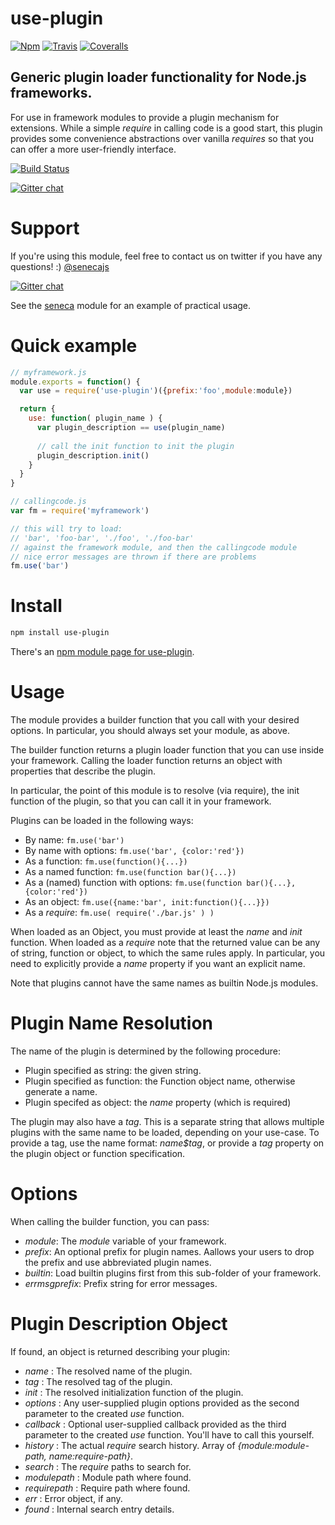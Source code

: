 # use-plugin

[![Npm][BadgeNpm]][Npm]
[![Travis][BadgeTravis]][Travis]
[![Coveralls][BadgeCoveralls]][Coveralls]


## Generic plugin loader functionality for Node.js frameworks.

For use in framework modules to provide a plugin mechanism for
extensions. While a simple _require_ in calling code is a good start,
this plugin provides some convenience abstractions over vanilla _requires_
so that you can offer a more user-friendly interface.

[![Build Status](https://travis-ci.org/rjrodger/use-plugin.png?branch=master)](https://travis-ci.org/rjrodger/use-plugin)

[![Gitter chat](https://badges.gitter.im/rjrodger/use-plugin.png)](https://gitter.im/rjrodger/use-plugin)


# Support

If you're using this module, feel free to contact us on twitter if you
have any questions! :) [@senecajs](http://twitter.com/senecajs)

[![Gitter chat](https://badges.gitter.im/rjrodger/use-plugin.png)](https://gitter.im/rjrodger/use-plugin)

See the [seneca](http://github.com/rjrodger/seneca) module for an
example of practical usage.


# Quick example

```JavaScript
// myframework.js
module.exports = function() {
  var use = require('use-plugin')({prefix:'foo',module:module})

  return {
    use: function( plugin_name ) {
      var plugin_description == use(plugin_name)
      
      // call the init function to init the plugin
      plugin_description.init()
    }
  }
}

// callingcode.js
var fm = require('myframework')

// this will try to load:
// 'bar', 'foo-bar', './foo', './foo-bar'
// against the framework module, and then the callingcode module
// nice error messages are thrown if there are problems
fm.use('bar')
```

# Install

```bash
npm install use-plugin
```

There's an [npm module page for use-plugin](https://www.npmjs.org/package/use-plugin).

# Usage

The module provides a builder function that you call with your desired options.
In particular, you should always set your module, as above.

The builder function returns a plugin loader function that you can use
inside your framework.  Calling the loader function returns an object
with properties that describe the plugin.

In particular, the point of this module is to resolve (via require),
the init function of the plugin, so that you can call it in your
framework.

Plugins can be loaded in the following ways:

   * By name: `fm.use('bar')`
   * By name with options: `fm.use('bar', {color:'red'})`
   * As a function: `fm.use(function(){...})`
   * As a named function: `fm.use(function bar(){...})`
   * As a (named) function with options: `fm.use(function bar(){...}, {color:'red'})`
   * As an object: `fm.use({name:'bar', init:function(){...}})`
   * As a _require_: `fm.use( require('./bar.js' ) )`

When loaded as an Object, you must provide at least the _name_ and
_init_ function. When loaded as a _require_ note that the returned
value can be any of string, function or object, to which the same
rules apply. In particular, you need to explicitly provide a _name_
property if you want an explicit name.

Note that plugins cannot have the same names as builtin Node.js modules.


# Plugin Name Resolution

The name of the plugin is determined by the following procedure:

   * Plugin specified as string: the given string.
   * Plugin specified as function: the Function object name, otherwise generate a name.
   * Plugin specifed as object: the _name_ property (which is required)
   
The plugin may also have a _tag_. This is a separate string that
allows multiple plugins with the same name to be loaded, depending on
your use-case. To provide a tag, use the name format: _name$tag_, or
provide a _tag_ property on the plugin object or function specification.


# Options

When calling the builder function, you can pass:

   * _module_: The _module_ variable of your framework. 
   * _prefix_: An optional prefix for plugin names. Aallows your users to drop the prefix and use abbreviated plugin names.
   * _builtin_: Load builtin plugins first from this sub-folder of your framework.
   * _errmsgprefix_: Prefix string for error messages.

# Plugin Description Object

If found, an object is returned describing your plugin:

   * _name_ : The resolved name of the plugin. 
   * _tag_ : The resolved tag of the plugin. 
   * _init_ : The resolved initialization function of the plugin.
   * _options_ : Any user-supplied plugin options provided as the second parameter to the created _use_ function. 
   * _callback_ : Optional user-supplied callback provided as the third parameter to the created _use_ function. You'll have to call this yourself.
   * _history_ : The actual _require_ search history. Array of _{module:module-path, name:require-path}_.
   * _search_ : The _require_ paths to search for. 
   * _modulepath_ : Module path where found. 
   * _requirepath_ : Require path where found. 
   * _err_ : Error object, if any. 
   * _found_ : Internal search entry details. 



[BadgeCoveralls]: https://coveralls.io/repos/rjrodger/use-plugin/badge.svg?branch=master&service=github
[BadgeNpm]: https://badge.fury.io/js/use-plugin.svg
[BadgeTravis]: https://travis-ci.org/rjrodger/use-plugin.svg?branch=master
[Coveralls]: https://coveralls.io/github/rjrodger/use-plugin?branch=master
[Npm]: https://www.npmjs.com/package/use-plugin
[Travis]: https://travis-ci.org/rjrodger/use-plugin?branch=master
